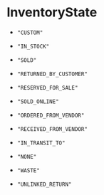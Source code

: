 
# InventoryState


* `"CUSTOM"`

* `"IN_STOCK"`

* `"SOLD"`

* `"RETURNED_BY_CUSTOMER"`

* `"RESERVED_FOR_SALE"`

* `"SOLD_ONLINE"`

* `"ORDERED_FROM_VENDOR"`

* `"RECEIVED_FROM_VENDOR"`

* `"IN_TRANSIT_TO"`

* `"NONE"`

* `"WASTE"`

* `"UNLINKED_RETURN"`



